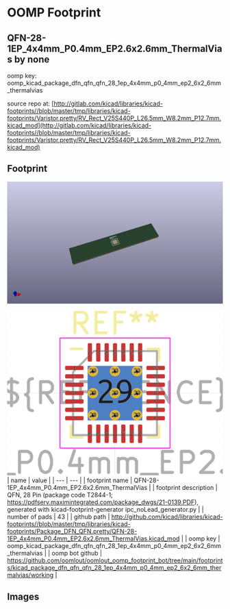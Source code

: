 # OOMP Footprint  
## QFN-28-1EP_4x4mm_P0.4mm_EP2.6x2.6mm_ThermalVias  by none  
  
oomp key: oomp_kicad_package_dfn_qfn_qfn_28_1ep_4x4mm_p0_4mm_ep2_6x2_6mm_thermalvias  
  
source repo at: [http://gitlab.com/kicad/libraries/kicad-footprints//blob/master/tmp/libraries/kicad-footprints/Varistor.pretty/RV_Rect_V25S440P_L26.5mm_W8.2mm_P12.7mm.kicad_mod](http://gitlab.com/kicad/libraries/kicad-footprints//blob/master/tmp/libraries/kicad-footprints/Varistor.pretty/RV_Rect_V25S440P_L26.5mm_W8.2mm_P12.7mm.kicad_mod)  
## Footprint  
  
[![working_kicad_pcb_3d.png](working_kicad_pcb_3d_600.png)](working_kicad_pcb_3d.png)  
  
[![working.png](working_600.png)](working.png)  
| name | value | 
| --- | --- | 
| footprint name | QFN-28-1EP_4x4mm_P0.4mm_EP2.6x2.6mm_ThermalVias | 
| footprint description | QFN, 28 Pin (package code T2844-1; https://pdfserv.maximintegrated.com/package_dwgs/21-0139.PDF), generated with kicad-footprint-generator ipc_noLead_generator.py | 
| number of pads | 43 | 
| github path | http://github.com/kicad/libraries/kicad-footprints//blob/master/tmp/libraries/kicad-footprints/Package_DFN_QFN.pretty/QFN-28-1EP_4x4mm_P0.4mm_EP2.6x2.6mm_ThermalVias.kicad_mod | 
| oomp key | oomp_kicad_package_dfn_qfn_qfn_28_1ep_4x4mm_p0_4mm_ep2_6x2_6mm_thermalvias | 
| oomp bot github | https://github.com/oomlout/oomlout_oomp_footprint_bot/tree/main/footprints/kicad_package_dfn_qfn_qfn_28_1ep_4x4mm_p0_4mm_ep2_6x2_6mm_thermalvias/working | 
## Images  

